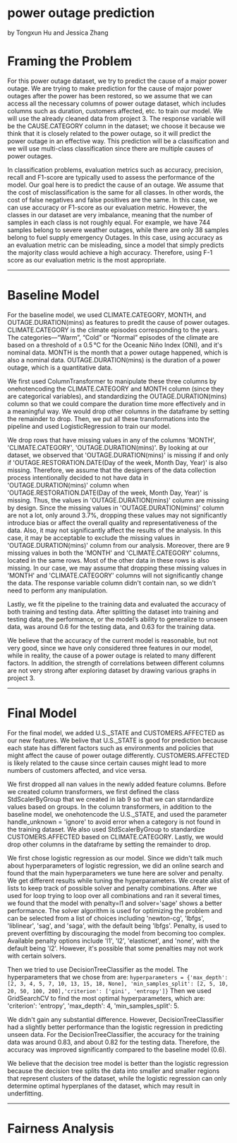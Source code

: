 # power outage prediction
by Tongxun Hu and Jessica Zhang

# Framing the Problem

For this power outage dataset, we try to predict the cause of a major power outage. We are trying to make prediction for the cause of major power outages after the power has been restored, so we assume that we can access all the necessary columns of power outage dataset, which includes columns such as duration, customers affected, etc. to train our model. We will use the already cleaned data from project 3. The response variable will be the CAUSE.CATEGORY column in the dataset; we choose it because we think that it is closely related to the power outage, so it will predict the power outage in an effective way. This prediction will be a classification and we will use multi-class classification since there are multiple causes of power outages. 

In classification problems, evaluation metrics such as accuracy, precision, recall and F1-score are typically used to assess the performance of the model. Our goal here is to predict the cause of an outage. We assume that the cost of misclassification is the same for all classes. In other words, the cost of false negatives and false positives are the same. In this case, we can use accuracy or F1-score as our evaluation metric. However, the classes in our dataset are very imbalance, meaning that the number of samples in each class is not roughly equal. For example, we have 744 samples belong to severe weather outages, while there are only 38 samples belong to fuel supply emergency Outages. In this case, using accuracy as an evaluation metric can be misleading, since a model that simply predicts the majority class would achieve a high accuracy. Therefore, using F-1 score as our evaluation metric is the most appropriate. 


------
# Baseline Model

For the baseline model, we used CLIMATE.CATEGORY, MONTH, and OUTAGE.DURATION(mins) as features to predit the cause of power outages. CLIMATE.CATEGORY is the climate episodes corresponding to the years. The categories—“Warm”, “Cold” or “Normal” episodes of the climate are based on a threshold of ± 0.5 °C for the Oceanic Niño Index (ONI), and it's nominal data. MONTH is the month that a power outage happened, which is also a nominal data. OUTAGE.DURATION(mins) is the duration of a power outage, which is a quantitative data. 

We first used ColumnTransformer to manipulate these three columns by onehotencoding the CLIMATE.CATEGORY and MONTH column (since they are categorical variables), and standardizing the OUTAGE.DURATION(mins) column so that we could compare the duration time more effectively and in a meaningful way. We would drop other columns in the dataframe by setting the remainder to drop. Then, we put all these transformations into the pipeline and used LogisticRegression to train our model. 

We drop rows that have missing values in any of the columns 'MONTH', 'CLIMATE.CATEGORY', 'OUTAGE.DURATION(mins)'. By looking at our dataset, we observed that 'OUTAGE.DURATION(mins)' is missing if and only if 'OUTAGE.RESTORATION.DATE(Day of the week, Month Day, Year)' is also missing. Therefore, we assume that the designers of the data collection process intentionally decided to not have data in 'OUTAGE.DURATION(mins)' column when 'OUTAGE.RESTORATION.DATE(Day of the week, Month Day, Year)' is missing. Thus, the values in 'OUTAGE.DURATION(mins)' column are missing by design. Since the missing values in 'OUTAGE.DURATION(mins)' column are not a lot, only around 3.7%, dropping these values may not significantly introduce bias or affect the overall quality and representativeness of the data. Also, it may not significantly affect the results of the analysis. In this case, it may be acceptable to exclude the missing values in 'OUTAGE.DURATION(mins)' column from our analysis. Moreover, there are 9 missing values in both the 'MONTH' and 'CLIMATE.CATEGORY' columns, located in the same rows. Most of the other data in these rows is also missing. In our case, we may assume that dropping these missing values in 'MONTH' and 'CLIMATE.CATEGORY' columns will not significantly change the data. The response variable column didn't contain nan, so we didn't need to perform any manipulation.

Lastly, we fit the pipeline to the training data and evaluated the accuracy of both training and testing data. After splitting the dataset into training and testing data, the performance, or the model’s ability to generalize to unseen data, was around 0.6 for the testing data, and 0.63 for the training data. 

We believe that the accuracy of the current model is reasonable, but not very good, since we have only considered three features in our model, while in reality, the cause of a power outage is related to many different factors. In addition, the strength of correlations between different columns are not very strong after exploring dataset by drawing various graphs in project 3. 


------
# Final Model

For the final model, we added U.S._STATE and CUSTOMERS.AFFECTED as our new features. We belive that U.S._STATE is good for prediction because each state has different factors such as environments and policies that might affect the cause of power outage differently. CUSTOMERS.AFFECTED is likely related to the cause since certain causes might lead to more numbers of customers affected, and vice versa. 

We first dropped all nan values in the newly added feature columns. Before we created column transformers, we first defined the class StdScalerByGroup that we created in lab 9 so that we can starndardize values based on groups. In the column transformers, in addition to the baseline model, we onehotencode the U.S._STATE, and used the parameter handle_unknown = 'ignore' to avoid error when a category is not found in the training dataset. We also used StdScalerByGroup to standardize CUSTOMERS.AFFECTED based on CLIMATE.CATEGORY. Lastly, we would drop other columns in the dataframe by setting the remainder to drop. 

We first chose logistic regression as our model. Since we didn't talk much about hyperparameters of logistic regression, we did an online search and found that the main hyperparameters we tune here are solver and penalty. We get different results while tuning the hyperparameters. We create alist of lists to keep track of possible solver and penalty combinations. After we used for loop trying to loop over all combinations and ran it several times, we found that the model with penalty=l1 and solver='sage' shows a better performance. The solver algorithm is used for optimizing the problem and can be selected from a list of choices including 'newton-cg', 'lbfgs', 'liblinear', 'sag', and 'saga', with the default being 'lbfgs'. Penalty, is used to prevent overfitting by discouraging the model from becoming too complex. Available penalty options include 'l1', 'l2', 'elasticnet', and 'none', with the default being 'l2'. However, it's possible that some penalties may not work with certain solvers. 

Then we tried to use DecisionTreeClassifier as the model. The hyperparameters that we chose from are: 
`hyperparameters = {'max_depth': [2, 3, 4, 5, 7, 10, 13, 15, 18, None], 'min_samples_split': [2, 5, 10, 20, 50, 100, 200],'criterion': ['gini', 'entropy']}` Then we used GridSearchCV to find the most optimal hyperparameters, which are: 'criterion': 'entropy', 'max_depth': 4, 'min_samples_split': 5. 

We didn't gain any substantial difference. However, DecisionTreeClassifier had a slightly better performance than the logistic regression in predicting unseen data. For the DecisionTreeClassifier, the accuracy for the training data was around 0.83, and about 0.82 for the testing data. Therefore, the accuracy was improved significantly compared to the baseline model (0.6).

We believe that the decision tree model is better than the logistic regression because the decision tree splits the data into smaller and smaller regions that represent clusters of the dataset, while the logistic regression can only determine optimal hyperplanes of the dataset, which may result in underfitting.


------
# Fairness Analysis



